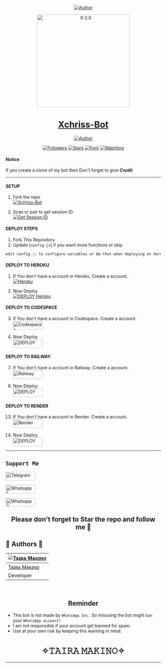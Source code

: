 <p align="center">
<a href="https://github.com/anonphoenix007"><img title="Author" src="https://img.shields.io/badge/Author_Of_Xchriss-Bot-black"></a>

<p align="center">  
  <a href="https://t.me/Tha_Healer">
    <img alt="X-2.0" height="300" src="https://raw.githubusercontent.com/anonphoenix007/storage/main/logo.jpg">
    <h1 align="center">Xchriss-Bot</h1>
  </a>
</p>
<p align="center">
<a href="https://github.com/anonphoenix007"><img title="Author" src="https://img.shields.io/badge/Xchriss-Bot-black?style=for-the-badge&logo=twitter"></a>
<p/>
<p align="center">
<a href="https://github.com/anonphoenix007?tab=followers"><img title="Followers" src="https://img.shields.io/github/followers/anonphoenix007?label=Followers&style=social"></a>
<a href="https://github.com/anonphoenix007/Xchriss-Bot/stargazers/"><img title="Stars" src="https://img.shields.io/github/stars/anonphoenix007/Xchriss-Bot?&style=social"></a>
<a href="https://github.com/anonphoenix007/Xchriss-Bot/network/members"><img title="Fork" src="https://img.shields.io/github/forks/anonphoenix007/Xchriss-Bot?style=social"></a>
<a href="https://github.com/anonphoenix007/Xchriss-Bot/watchers"><img title="Watching" src="https://img.shields.io/github/watchers/anonphoenix007/Xchriss-Bot?label=Watching&style=social"></a>
</p>

#### Notice
If you create a clone of my bot then Don't forget to give ***Credit*** 

***

#### SETUP

1. Fork the repo
    <br>
<a href="https://github.com/anonphoenix007/Xchriss-Bot/fork"><img title="Xchriss-Bot" src="https://img.shields.io/badge/FORK_Xchriss-Bot-h?color=black&style=for-the-badge&logo=stackshare"></a>

2. Scan or pair to get session ID
    <br>
<a href='https://pair-creds-6hra.onrender.com/' target="_blank"><img alt='Get Session ID' src='https://img.shields.io/badge/Get-Session_ID-100000?style=for-the-badge&logo=scan&logoColor=white&labelColor=black&color=blue'/></a>

#### DEPLOY STEPS

1. Fork This Repository 
2. Update [`config.js`] if you want more functions or skip
```js
edit config.js to configure variables or do that when deploying on heroku
```
#### DEPLOY TO HEROKU 

1. If You don't have a account in Heroku. Create a account.
    <br>
<a href='https://signup.heroku.com/' target="_blank"><img alt='Heroku' src='https://img.shields.io/badge/-Create-black?style=for-the-badge&logo=heroku&logoColor=white'/></a>

2. Now Deploy
	<br>
    <a href='https://dashboard.heroku.com/new?template=https://github.com/Anonphoenix007/Xchriss-Bot' target="_blank"><img alt='DEPLOY Heroku' src='https://img.shields.io/badge/-Deploy-black?style=for-the-badge&logo=heroku&logoColor=white'/></a>


#### DEPLOY TO CODESPACE

3. If You don't have a account in Codespace. Create a account.
    <br>
<a href='https://github.com/login?return_to=https%3A%2F%2Fgithub.com%2Fcodespaces' target="_blank"><img alt='Codespaces' src='https://img.shields.io/badge/CREATE-h?color=black&style=for-the-badge&logo=visualstudiocode' width="96.35" height="28"/></a></p>

4. Now Deploy
    <br>
<a href='https://github.com/codespaces/new' target="_blank"><img alt='DEPLOY' src='https://img.shields.io/badge/DEPLOY -h?color=black&style=for-the-badge&logo=visualstudiocode' width="96.35" height="28"/></a></p>


#### DEPLOY TO RAILWAY

7. If You don't have a account in Railway. Create a account.
    <br>
<a href='https://railway.app/login' target="_blank"><img alt='Railway' src='https://img.shields.io/badge/CREATE-h?color=black&style=for-the-badge&logo=railway' width="96.35" height="28"/></a></p>

8. Now Deploy
    <br>
<a href='https://railway.app/new' target="_blank"><img alt='DEPLOY' src='https://img.shields.io/badge/DEPLOY -h?color=black&style=for-the-badge&logo=railway' width="96.35" height="28"/></a></p>

#### DEPLOY TO RENDER

13. If You don't have a account in Render. Create a account.
    <br>
<a href='https://dashboard.render.com/register' target="_blank"><img alt='Render' src='https://img.shields.io/badge/CREATE-h?color=black&style=for-the-badge&logo=render' width="96.35" height="28"/></a></p>

14. Now Deploy
    <br>
<a href='https://dashboard.render.com/select-repo?type=web' target="_blank"><img alt='DEPLOY' src='https://img.shields.io/badge/DEPLOY -h?color=black&style=for-the-badge&logo=render' width="96.35" height="28"/></a></p>

---

## ```Support Me```
<a href='https://t.me/Tha_Healer' target="_blank"><img alt='Telegram' src='https://img.shields.io/badge/CONTACT-h?color=black&style=for-the-badge&logo=Telegram' width="96.35" height="28"/></a></p>
<a href='https://wa.me/2349072958046' target="_blank"><img alt='Whatsapp 1' src='https://img.shields.io/badge/WhatsApp 1-h?color=black&style=for-the-badge&logo=whatsapp' width="96.35" height="28"/></a></p>
<a href='https://wa.me/2349031616504' target="_blank"><img alt='Whatsapp 2' src='https://img.shields.io/badge/WhatsApp2-h?color=black&style=for-the-badge&logo=whatsapp' width="96.35" height="28"/></a></p>

<h2 align="center"> Please don't forget to Star the repo and follow me 🌟
</h2>


 
 ## 🎯 Authors 🎯
  <div align="center">
  
| [![Tᴀɪʀᴀ Mᴀᴋɪɴᴏ](https://github.com/anonphoenix007.png?size=150)](https://github.com/anonphoenix007) |
|----|
| [  Tᴀɪʀᴀ Mᴀᴋɪɴᴏ ](https://github.com/anonphoenix007) |
|  Developer |

  </div>
  
   
  </br> 

<h2 align="center">  Reminder
</h2>
   
- This bot is not made by `WhatsApp Inc.` So misusing the bot might `ban` your `WhatsApp account!`
- I am not responsible if your account get  banned for spam.
- Use at your own risk by keeping this warning in mind.

<h1 align="center">
</h1>

</p>
<h1 align="center"> ✧𝚃𝙰𝙸𝚁𝙰 𝙼𝙰𝙺𝙸𝙽𝙾✧
</h1>

---

  
